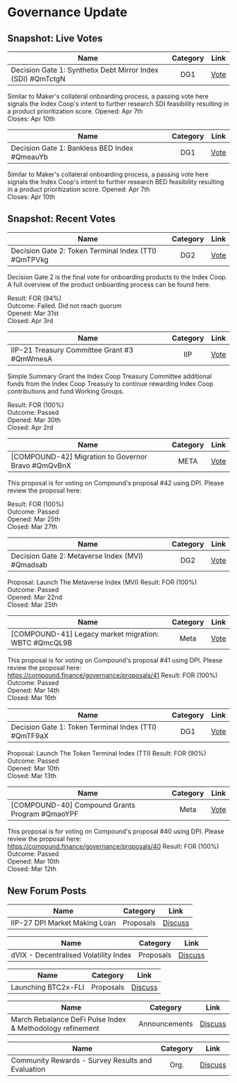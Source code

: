 # Governance Update

## Snapshot: Live Votes
| Name          | Category      | Link   |
| ------------- |:-------------:| :-----:|
| Decision Gate 1: Synthetix Debt Mirror Index (SDI) #QmTctgN | DG1 | [Vote](https://snapshot.org/#/index/proposal/QmTctgNNBg8zpbA6ZDhhMKnAfsC4x4dBRZwDPEaomCDXxr) |

Similar to Maker's collateral onboarding process, a passing vote here signals the Index Coop's intent to further research SDI feasibility resulting in a product prioritization score.
Opened: Apr 7th\
Closes: Apr 10th

| Name          | Category      | Link   |
| ------------- |:-------------:| :-----:|
|  Decision Gate 1: Bankless BED Index #QmeauYb | DG1 | [Vote](https://snapshot.org/#/index/proposal/QmeauYbCZcfY6GwFvyFhFYDfTxzyMwLb2fTj5zcAFHyarY) |

Similar to Maker's collateral onboarding process, a passing vote here signals the Index Coop's intent to further research BED feasibility resulting in a product prioritization score.
Opened: Apr 7th\
Closes: Apr 10th


## Snapshot: Recent Votes
| Name          | Category      | Link   |
| ------------- |:-------------:| :-----:|
| Decision Gate 2: Token Terminal Index (TTI) #QmTPVkg | DG2 | [Vote](https://snapshot.org/#/index/proposal/QmTPVkgfJBB1go2DCFhmacjgSWrLUzTFimdTGdB7d9Q2ao) |

Decision Gate 2 is the final vote for onboarding products to the Index Coop. A full overview of the product onboarding process can be found here.

Result: FOR (94%)\
Outcome: Failed. Did not reach quorum\
Opened: Mar 31st\
Closed: Apr 3rd

| Name          | Category      | Link   |
| ------------- |:-------------:| :-----:|
|  IIP-21 Treasury Committee Grant #3 #QmWmesA | IIP | [Vote](https://snapshot.org/#/index/proposal/QmWmesADCdPTWnJdNN8Pj2PgycfoGCdVcVqA8rbwwgQMAV) |

Simple Summary
Grant the Index Coop Treasury Committee additional funds from the Index Coop Treasury to continue rewarding Index Coop contributions and fund Working Groups.

Result: FOR (100%)\
Outcome: Passed\
Opened: Mar 30th\
Closed: Apr 2rd

| Name          | Category      | Link   |
| ------------- |:-------------:| :-----:|
| [COMPOUND-42] Migration to Governor Bravo #QmQvBnX | META | [Vote](https://snapshot.org/#/index/proposal/QmQvBnXgRyFMXTBqaBe7Vf2rwu8vMoBqSdDwuqDK8W2gQZ) |

This proposal is for voting on Compound's proposal #42 using DPI. Please review the proposal here:

Result: FOR (100%)\
Outcome: Passed\
Opened: Mar 25th\
Closed: Mar 27th

| Name          | Category      | Link   |
| ------------- |:-------------:| :-----:|
| Decision Gate 2: Metaverse Index (MVI) #Qmadsab | DG2 | [Vote](https://snapshot.org/#/index/proposal/QmadsabYMJC96jU2S2kPCSh1suVfDVApGLwrux2WwsHd7x) |

Proposal: Launch The Metaverse Index (MVI)
Result: FOR (100%)\
Outcome: Passed\
Opened: Mar 22nd\
Closed: Mar 25th

| Name          | Category      | Link   |
| ------------- |:-------------:| :-----:|
| [COMPOUND-41] Legacy market migration: WBTC #QmcQL9B | Meta | [Vote](https://snapshot.org/#/index/proposal/QmcQL9BjxmqJTpfqRzr6FU83sWLhRswoxwdpDKgJvzXeCc) |

This proposal is for voting on Compound's proposal #41 using DPI. Please review the proposal here: https://compound.finance/governance/proposals/41
Result: FOR (100%)\
Outcome: Passed\
Opened: Mar 14th\
Closed: Mar 16th

| Name          | Category      | Link   |
| ------------- |:-------------:| :-----:|
| Decision Gate 1: Token Terminal Index (TTI) #QmTF9aX | DG1 | [Vote](https://snapshot.org/#/index/proposal/QmTF9aXtWxZMUVHGfym5q7RGgLaeLDhnVWDMtoWqgsPq45) |

Proposal: Launch The Token Terminal Index (TTI)
Result: FOR (90%)\
Outcome: Passed\
Opened: Mar 10th\
Closed: Mar 13th

| Name          | Category      | Link   |
| ------------- |:-------------:| :-----:|
| [COMPOUND-40] Compound Grants Program #QmaoYPF | Meta | [Vote](https://snapshot.org/#/index/proposal/QmaoYPF9hhUvawsqeeewiXdd8YV23qWeh52qoCCeMwR8YB) |

This proposal is for voting on Compound's proposal #40 using DPI. Please review the proposal here: https://compound.finance/governance/proposals/40
Result: FOR (100%)\
Outcome: Passed\
Opened: Mar 10th\
Closed: Mar 12th

## New Forum Posts

| Name          | Category      | Link   |
| ------------- |:-------------:| :-----:|
| IIP-27 DPI Market Making Loan | Proposals | [Discuss](https://gov.indexcoop.com/t/iip-27-dpi-market-making-loan/1135/14) |

| Name          | Category      | Link   |
| ------------- |:-------------:| :-----:|
| dVIX - Decentralised Volatility Index | Proposals | [Discuss](https://gov.indexcoop.com/t/dvix-decentralised-volatility-index/1133/6) |

| Name          | Category      | Link   |
| ------------- |:-------------:| :-----:|
| Launching BTC2x-FLI | Proposals | [Discuss](https://gov.indexcoop.com/t/launching-btc2x-fli/1163) |

| Name          | Category      | Link   |
| ------------- |:-------------:| :-----:|
| March Rebalance DeFi Pulse Index & Methodology refinement| Announcements | [Discuss](https://gov.indexcoop.com/t/march-rebalance-defi-pulse-index-methodology-refinement/1127/2) |

| Name          | Category      | Link   |
| ------------- |:-------------:| :-----:|
| Community Rewards - Survey Results and Evaluation | Org. | [Discuss](https://gov.indexcoop.com/t/community-rewards-survey-results-and-evaluation/1130/2) |

